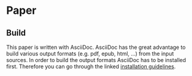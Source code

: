 # Paper

## Build

This paper is written with AsciiDoc. AsciiDoc has the great advantage to build various output formats (e.g. pdf, epub, html, ...) from the input sources. In order to build the output formats AsciiDoc has to be installed first. Therefore you can go through the linked [installation guidelines](http://asciidoctor.org/).



